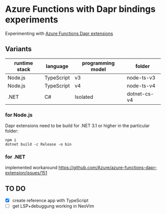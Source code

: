 # Azure Functions with Dapr bindings experiments

Experimenting with [Azure Functions Dapr extensions](https://github.com/Azure/azure-functions-dapr-extension)

## Variants

| runtime stack | language   | programming model | folder       |
| ------------- | ---------- | ----------------- | ------------ |
| Node.js       | TypeScript | v3                | node-ts-v3   |
| Node.js       | TypeScript | v4                | node-ts-v4   |
| .NET          | C#         | Isolated          | dotnet-cs-v4 |

### for Node.js

Dapr extensions need to be build for .NET 3.1 or higher in the particular folder:

```
npm i
dotnet build -c Release -o bin
```

### for .NET

implemented workaround <https://github.com/Azure/azure-functions-dapr-extension/issues/151>

## TO DO

- [x] create reference app with TypeScript
- [ ] get LSP+debuggung working in NeoVim
